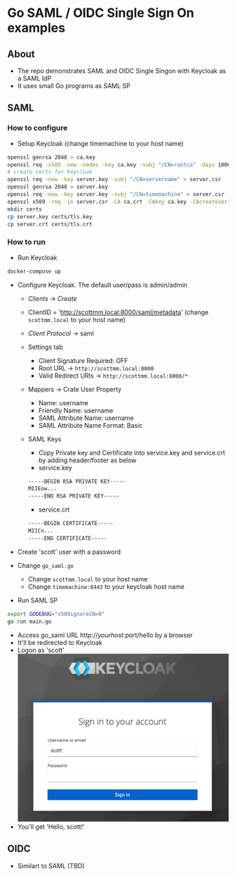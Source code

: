 # Go SAML / OIDC Single Sign On examples

## About

* The repo demonstrates SAML and OIDC Single Singon with Keycloak as a SAML IdP
* It uses small Go programs as SAML SP

## SAML
### How to configure

* Setup Keycloak (change timemachine to your host name)

```bash
openssl genrsa 2048 > ca.key
openssl req -x509 -new -nodes -key ca.key -subj "/CN=rootca" -days 10000 -out ca.crt
# create certs for keycloak
openssl req -new -key server.key -subj "/CN=servername" > server.csr
openssl genrsa 2048 > server.key
openssl req -new -key server.key -subj "/CN=timemachine" > server.csr
openssl x509 -req -in server.csr -CA ca.crt -CAkey ca.key -CAcreateserial -days 10000 -out server.crt
mkdir certs
cp server.key certs/tls.key
cp server.crt certs/tls.crt
```

### How to run

* Run Keycloak

```bash
docker-compose up
```

* Configure Keycloak. The default user/pass is admin/admin
  * _Clients_ -> _Create_
  * ClientID = 'http://scottmm.local:8000/saml/metadata' (change `scottmm.local` to your host name)
  * _Client Protocol_ -> saml
  * Settings tab
    * Client Signature Required: OFF
	* Root URL -> `http://scottmm.local:8000`
	* Valid Redirect URIs -> `http://scottmm.local:8000/*`
  * Mappers -> Crate User Property
    * Name: username
	* Friendly Name: username
	* SAML Attribute Name: username
	* SAML Attribute Name Format: Basic
  * SAML Keys
    * Copy Private key and Certificate into service.key and service.crt by adding header/footer as below
    * service.key

    ```sh
    -----BEGIN RSA PRIVATE KEY-----
    MIIEow...
    -----END RSA PRIVATE KEY-----
    ```

    * service.crt

    ```sh
    -----BEGIN CERTIFICATE-----
    MIICn...
    -----END CERTIFICATE-----
    ```

* Create 'scott' user with a password
* Change `go_saml.go`
  * Change `scottmm.local` to your host name
  * Change `timemachine:8443` to your keycloak host name
* Run SAML SP
```bash
export GODEBUG="x509ignoreCN=0"
go run main.go
```

* Access go_saml URL http://$yourhost:$port/hello by a browser
* It'll be redirected to Keycloak
* Logon as 'scott'
![Keycloak](docs/keycloak.png)
* You'll get 'Hello, scott!'

## OIDC

* Similart to SAML (TBD)